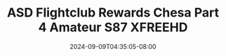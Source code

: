 --- 
title: "ASD Flightclub Rewards  Chesa Part 4 Amateur  S87  XFREEHD"
description: "  bokeh ASD Flightclub Rewards  Chesa Part 4 Amateur  S87  XFREEHD instagram full vidio  "
date: 2024-09-09T04:35:05-08:00
file_code: "7ytj8zqh3l7z"
draft: false
cover: "bb86dk2vdcaj747k.jpg"
tags: ["ASD", "Flightclub", "Rewards", "Chesa", "Part", "Amateur", "XFREEHD", "bokep-indo", "bokep-viral", "bokep-ig"]
length: 3038
fld_id: "1483168"
foldername: "Asian s3x diary flightclub"
categories: ["Asian s3x diary flightclub"]
views: 0
---